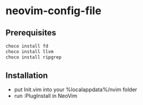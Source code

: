# neovim-config-file

## Prerequisites

``` sh
choco install fd
choco install llvm
choco install ripgrep
```

## Installation

- put Init.vim into your %localappdata%/nvim folder
- run :PlugInstall in NeoVim
